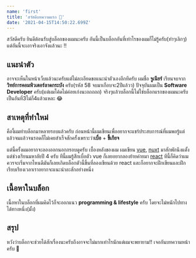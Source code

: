 ```yaml
---
name: 'first'
title: 'สวัสดีบทความแรก 👋'
date: '2021-04-15T14:50:22.699Z'
---
```


สวัสดีครับ ยินดีต้อนรับสู่บล็อกของผมนะครับ อันนี้เป็นบล็อกอันที่เท่าไรของผมก็ไม่รู้ครับ(ทำๆเลิกๆ) แต่อันนี้จะเอาจริงเอาจังแล้วนะ !!

## แนะนำตัว

อาจจะเห็นในหน้าเว็บแล้วนะครับแต่ไม่ละเอียดขอแนะนำตัวเองอีกทีครับ ผมชื่อ **จูเนียร์** เรียนจบจาก **วิทย์การคอมพิวเตอร์ลาดกระบัง** ครับ(รหัส 58 จบมาเกือบจะ2ปีแล้วว) ปัจจุบันผมเป็น **Software Developer** ครับ(แต่ผมโค้ดไม่ค่อยเก่งนะถถถถถ)
จริงๆแล้วบล็อกนี้ไม่ใช่บล็อกแรกของผมนะครับเป็นอันที่3ไม่ก็4แล้วแหละ 😂

## สาเหตุที่ทำใหม่

คืองี้ผมทำบล็อกมาหลายรอบแล้วครับ ก่อนหน้านี้ผมเขียนเพื่ออยากจะแชร์ประสบการณ์ที่ผมพอรู้แต่แล้วจนแล้วจนรอดก็ไม่เคยสำเร็จสักครั้งเพราะว่า**เบื่อ** + **ขี้เกียจ**

แต่นี้ครั้งผมอยากจะลองออกนอกกรอบดูครับ เบื้องหลังของผม ผมเขียน [vue](https://vuejs.org/), [nuxt](https://nuxtjs.org/) มาสักพักนึงแตั้งแต่ช่วงเรียนมหาลัยปี 4 ครับ ทีนี้ผมรู้สึกเบื่อตัว vue ก็เลยอยากลองย้ายค่ายมา [react](https://reactjs.org/) ทีนี้ก็คิดว่าผมควรจะเริ่มจากไหนดีมันก็เลยเกิดบล็อกตัวนี้ขึ้นที่ลองเขียนด้วย react และก็อยากจะฝึกเขียนและฝึกเรียบเรียงเวลาเราอยากจะแนะนำอะสักอย่างหนึ่ง

## เนื้อหาในบล็อก

เนื้อหาในบล็อกที่ผมคิดไว้ก็จะออกแนว **programming & lifestyle** ครับ โดยจะไม่หนักไปทางได้ทางหนึ่ง(มั้ง)

## สรุป

หวังว่าบล็อกจะช่วยได้สักเรื่องนะครับถึงอาจจะไม่มากเท่าไรนักแต่ผมจะพยายาม!! เจอกันบทความหน้าครับ 🤚

